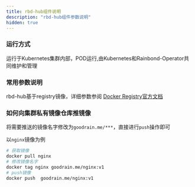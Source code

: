 ```yaml
---
title: rbd-hub组件说明
description: "rbd-hub组件参数说明"
hidden: true
---
```



### 运行方式
 
运行于Kubernetes集群内部，POD运行,由Kubernetes和Rainbond-Operator共同维护和管理


### 常用参数说明

rbd-hub基于registry镜像，详细参数参阅 [Docker Registry官方文档](https://docs.docker.com/registry/configuration/)


### 如何向集群私有镜像仓库推镜像

将需要推送的镜像名字修改为`goodrain.me/***`，直接进行`push`操作即可

以`nginx`镜像为例

```bash
# 获取镜像
docker pull nginx
# 修改镜像名字
docker tag nginx goodrain.me/nginx:v1
# push镜像
docker push  goodrain.me/nginx:v1
```


